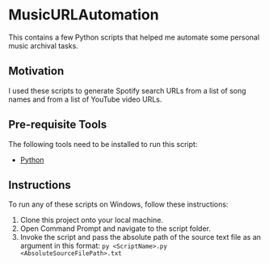 # MusicURLAutomation
This contains a few Python scripts that helped me automate some personal music archival tasks.


## Motivation

I used these scripts to generate Spotify search URLs from a list of song names and from a list of YouTube video URLs.


## Pre-requisite Tools

The following tools need to be installed to run this script:
- [Python](https://www.python.org/downloads/)


## Instructions

To run any of these scripts on Windows, follow these instructions:
1. Clone this project onto your local machine.
2. Open Command Prompt and navigate to the script folder.
3. Invoke the script and pass the absolute path of the source text file as an argument in this format: `py <ScriptName>.py <AbsoluteSourceFilePath>.txt`
